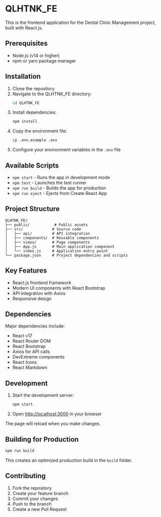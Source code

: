 # QLHTNK_FE

This is the frontend application for the Dental Clinic Management project, built with React.js.

## Prerequisites

- Node.js (v14 or higher)
- npm or yarn package manager

## Installation

1. Clone the repository
2. Navigate to the QLHTNK_FE directory:
   ```bash
   cd QLHTNK_FE
   ```
3. Install dependencies:
   ```bash
   npm install
   ```
4. Copy the environment file:
   ```bash
   cp .env.example .env
   ```
5. Configure your environment variables in the `.env` file

## Available Scripts

- `npm start` - Runs the app in development mode
- `npm test` - Launches the test runner
- `npm run build` - Builds the app for production
- `npm run eject` - Ejects from Create React App

## Project Structure

```
QLHTNK_FE/
├── public/           # Public assets
├── src/             # Source code
│   ├── api/         # API integration
│   ├── components/  # Reusable components
│   ├── views/       # Page components
│   ├── App.js       # Main application component
│   └── index.js     # Application entry point
└── package.json     # Project dependencies and scripts
```

## Key Features

- React.js frontend framework
- Modern UI components with React Bootstrap
- API integration with Axios
- Responsive design

## Dependencies

Major dependencies include:
- React v17
- React Router DOM
- React Bootstrap
- Axios for API calls
- DevExtreme components
- React Icons
- React Markdown

## Development

1. Start the development server:
   ```bash
   npm start
   ```
2. Open [http://localhost:3000](http://localhost:3000) in your browser

The page will reload when you make changes.

## Building for Production

```bash
npm run build
```

This creates an optimized production build in the `build` folder.

## Contributing

1. Fork the repository
2. Create your feature branch
3. Commit your changes
4. Push to the branch
5. Create a new Pull Request